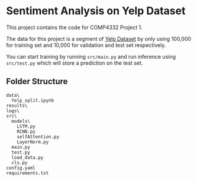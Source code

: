# Sentiment Analysis on Yelp Dataset
This project contains the code for COMP4332 Project 1. 

The data for this project is a segment of [Yelp Dataset](https://www.yelp.com/dataset) by only using 100,000 for training set and 10,000 for validation and test set respectively.

You can start training by running `src/main.py` and run inference using `src/test.py` which will store a prediction on the test set. 

## Folder Structure

```
data\
  Yelp_split.ipynb
results\
logs\
src\
  models\
    LSTM.py
    RCNN.py
    selfAttention.py
    LayerNorm.py
  main.py
  test.py
  load_data.py
  cls.py
config.yaml
requirements.txt
```
